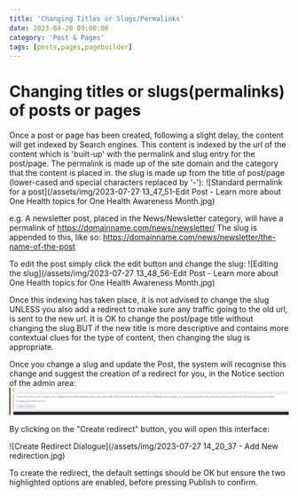 ```yaml
---
title: 'Changing Titles or Slugs/Permalinks'
date: 2023-04-20 09:00:00
category: 'Post & Pages'
tags: [posts,pages,pagebuilder]
---
```


# Changing titles or slugs(permalinks) of posts or pages

Once a post or page has been created, following a slight delay, the content will get indexed by Search engines.  This content is indexed by the url of the content which is 'built-up' with the permalink and slug entry for the post/page.  The permalink is made up of the site domain and the category that the content is placed in.  the slug is made up from the title of post/page (lower-cased and special characters replaced by '-'):
![Standard permalink for a post](/assets/img/2023-07-27 13_47_51-Edit Post - Learn more about One Health topics for One Health Awareness Month.jpg)

e.g. A newsletter post, placed in the News/Newsletter category, will have a permalink of https://domainname.com/news/newsletter/
The slug is appended to this, like so: https://domainname.com/news/newsletter/the-name-of-the-post

To edit the post simply click the edit button and change the slug:
![Editing the slug](/assets/img/2023-07-27 13_48_56-Edit Post - Learn more about One Health topics for One Health Awareness Month.jpg)

Once this indexing has taken place, it is not advised to change the slug UNLESS you also add a redirect to make sure any traffic going to the old url, is sent to the new url.  It is OK to change the post/page title without changing the slug BUT if the new title is more descriptive and contains more contextual clues for the type of content, then changing the slug is appropriate.

Once you change a slug and update the Post, the system will recognise this change and suggest the creation of a redirect for you, in the Notice section of the admin area:
![Example of a Redirect warning Notice](/assets/img/Screenshot-2023-07-26-103723.png)

By clicking on the "Create redirect" button, you will open this interface:

![Create Redirect Dialogue](/assets/img/2023-07-27 14_20_37 - Add New redirection.jpg)

To create the redirect, the default settings should be OK but ensure the two highlighted options are enabled, before 
pressing Publish to confirm.